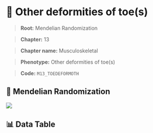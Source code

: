 # 🧪 Other deformities of toe(s)

> **Root:** Mendelian Randomization

> **Chapter:** 13  

> **Chapter name:** Musculoskeletal

> **Phenotype:** Other deformities of toe(s)  

> **Code:** `M13_TOEDEFORMOTH`

## 🧬 Mendelian Randomization  

<img src="/MR/Figures/Forward/M13_TOEDEFORMOTH.png"/>

## 📊 Data Table

<CsvTableMRF src="/public/MR/Data/Forward/M13_TOEDEFORMOTH.csv"/>
